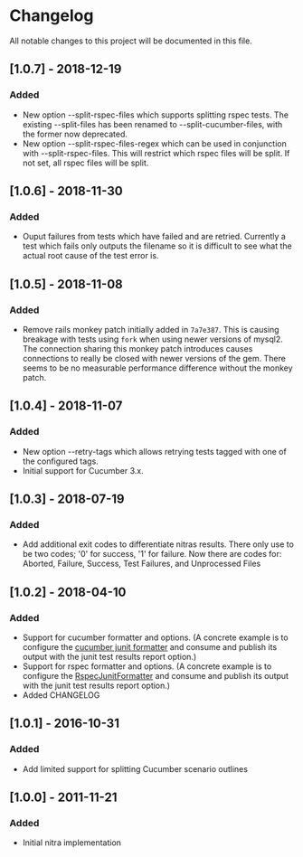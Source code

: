 # Changelog
All notable changes to this project will be documented in this file.

## [1.0.7] - 2018-12-19
### Added
- New option --split-rspec-files which supports splitting rspec tests. The existing --split-files
               has been renamed to --split-cucumber-files, with the former now deprecated.
- New option --split-rspec-files-regex which can be used in conjunction with --split-rspec-files.
               This will restrict which rspec files will be split. If not set, all rspec files will
               be split.

## [1.0.6] - 2018-11-30
### Added
- Ouput failures from tests which have failed and are retried. Currently a test which fails only outputs the filename so it is difficult to see what the actual root cause of the test error is.

## [1.0.5] - 2018-11-08
### Added
- Remove rails monkey patch initially added in `7a7e387`. This is causing breakage with tests using `fork` when using newer versions of mysql2. The connection sharing this monkey patch introduces causes connections to really be closed with newer versions of the gem. There seems to be no measurable performance difference without the monkey patch.

## [1.0.4] - 2018-11-07
### Added
- New option --retry-tags which allows retrying tests tagged with one of the configured tags.
- Initial support for Cucumber 3.x.

## [1.0.3] - 2018-07-19
### Added
- Add additional exit codes to differentiate nitras results. There only use to be two codes; '0' for success, '1' for failure. Now there are codes for: Aborted, Failure, Success, Test Failures, and Unprocessed Files

## [1.0.2] - 2018-04-10
### Added
- Support for cucumber formatter and options. (A concrete example is to configure the [cucumber junit formatter](https://relishapp.com/cucumber/cucumber/docs/formatters/junit-output-formatter) and consume and publish its output with the junit test results report option.)
- Support for rspec formatter and options. (A concrete example is to configure the [RspecJunitFormatter](https://github.com/sj26/rspec_junit_formatter) and consume and publish its output with the junit test results report option.)
- Added CHANGELOG

## [1.0.1] - 2016-10-31
### Added
- Add limited support for splitting Cucumber scenario outlines

## [1.0.0] - 2011-11-21
### Added
- Initial nitra implementation
